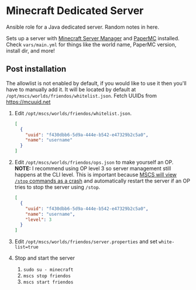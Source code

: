 # Minecraft Dedicated Server

Ansible role for a Java dedicated server. Random notes in here.

Sets up a server with [Minecraft Server Manager](https://minecraftservercontrol.github.io/docs/mscs/installation) and
[PaperMC](https://papermc.io/) installed. Check `vars/main.yml` for things like the world name, PaperMC version, install
dir, and more!

## Post installation

The allowlist is not enabled by default, if you would like to use it then you'll have to manually add it. It will be
located by default at `/opt/mscs/worlds/friendos/whitelist.json`. Fetch UUIDs from <https://mcuuid.net>

1. Edit `/opt/mscs/worlds/friendos/whitelist.json`.

   ```json
   [
     {
       "uuid": "f430dbb6-5d9a-444e-b542-e47329b2c5a0",
       "name": "username"
     }
   ]
   ```

2. Edit `/opt/mscs/worlds/friendos/ops.json` to make yourself an OP. **NOTE:** I recommend using OP level 3 so server
   management still happens at the CLI level. This is important because
   [MSCS will view `/stop` commands as a crash](https://minecraftservercontrol.github.io/docs/mscs/crash-detection#notes)
   and automatically restart the server if an OP tries to stop the server using `/stop`.

   ```json
   [
     {
       "uuid": "f430dbb6-5d9a-444e-b542-e47329b2c5a0",
       "name": "username",
       "level": 3
     }
   ]
   ```

3. Edit `/opt/mscs/worlds/friendos/server.properties` and set `white-list=true`
4. Stop and start the server
   1. `sudo su - minecraft`
   2. `mscs stop friendos`
   3. `mscs start friendos`
